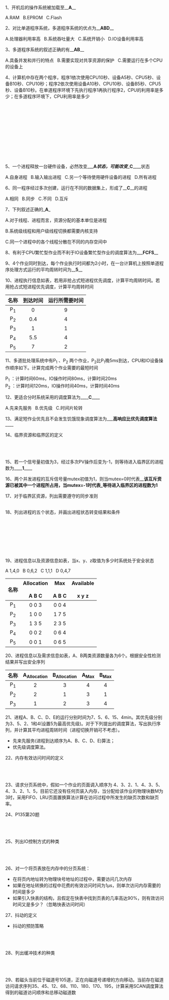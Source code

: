 
1、开机后的操作系统被加载至__**A**__

A.RAM&ensp;     B.EPROM&ensp;      C.Flash&ensp;        

2、对比单道程序系统，多道程序系统的优点为__**ABD**__

A.处理器利用率高&ensp;     B.系统吞吐量大&ensp;      C.系统开销小&ensp;      D.IO设备利用率高&ensp;  

3、多道程序系统的叙述正确的有__**AB**__

A.具备并发和并行的特点&ensp;     B.需要实现对共享资源的保护&ensp;      C.需要运行在多个CPU的设备上&ensp;      

4、计算机中存在两个程序，程序1依次使用CPU10秒、设备A5秒、CPU5秒、设备B10秒、CPU10秒；程序2依次使用设备A10秒、CPU10秒、设备B5秒、CPU5秒、设备B10秒。在单道程序环境下先执行程序1再执行程序2，CPU的利用率是多少；在多道程序环境下，CPU利用率是多少
<br></br><br></br><br></br><br></br><br></br><br></br>

[](https://github.com/fuqi0714/DailyWork/blob/main/OS/res/004-1.png)
[](https://github.com/fuqi0714/DailyWork/blob/main/OS/res/004-2.png)

5、一个进程释放一台硬件设备，必然改变___**A**___状态，可能改变____**C**____状态

A.自身进程&ensp;     B.输入输出进程&ensp;      C.另一个等待使用硬件设备的进程&ensp;      D.所有进程&ensp;  

6、同一程序经过多次创建，运行在不同的数据集上，形成了__**C**__的进程

A.相同&ensp;     B.同步&ensp;      C.不同&ensp;      D.互斥&ensp;  

7、下列叙述正确的_**A**_

A.对于线程、进程而言，资源分配的基本单位是进程&ensp;

B.系统级线程和用户级线程切换都需要内核支持&ensp;

C.同一个进程中的各个线程分散在不同的内存空间中&ensp;        


8、有利于CPU繁忙型作业而不利于IO设备繁忙型作业的调度算法为___**FCFS**__

9、4个作业同时到达，每个作业执行时间都为2小时，在一台计算机上按照单道程序处理方式运行的平均周转时间为__**5**__

10、进程执行信息如表，若用非抢占式短进程优先调度，计算平均周转时间。若用抢占式短进程优先调度，计算平均周转时间

| 名称 | 到达时间 | 运行所需要时间 |
| :-----: | :----: | :----: |
| P<sub>1</sub> | 0 | 9 |
| P<sub>2</sub> | 0.4 | 4 |
| P<sub>3</sub> | 1 | 1 |
| P<sub>4</sub> | 5.5 | 4 |
| P<sub>5</sub> | 7 | 2 |

[](https://github.com/fuqi0714/DailyWork/blob/main/OS/res/010-1.png)
[](https://github.com/fuqi0714/DailyWork/blob/main/OS/res/010-2.png)




11、多道批处理系统中有P<sub>1</sub> 、P<sub>2</sub> 两个作业，P<sub>2</sub>比P<sub>1</sub>晚5ms到达，CPU和IO设备操作顺序如下。计算完成两个作业需要的最短时间

P<sub>1</sub> ：计算时间60ms，IO操作时间80ms，计算时间20ms  
P<sub>2</sub> ：计算时间120ms，IO操作时间40ms，计算时间40ms  

[](https://github.com/fuqi0714/DailyWork/blob/main/OS/res/011-1.png)

12、更适合分时系统采用的调度算法为____**C**____

A.先来先服务&ensp;     B.优先级&ensp;      C.时间片轮转&ensp;        

13、满足短作业优先且不会发生饥饿现象调度算法为___**高响应比优先调度算法**____

14、临界资源和临界区的定义
<br></br><br></br>

15、若一个信号量初值为3，经过多次PV操作后变为-1，则等待进入临界区的进程数为____**1**____

16、两个并发进程的互斥信号量mutex初值为1，则当mutex=0时代表__**该互斥资源已被其中一个进程所占用**__，当mutex=-1时代表_**等待进入临界区的进程数为1**__

17、对于临界区资源，列出需要遵守的同步准则
<br></br>

18、列出进程的五个状态，并画出进程状态转变结果和条件
<br></br><br></br><br></br><br></br>


19、进程信息以及资源信息如表，当x、y、z取值为多少时系统处于安全状态

A 1,4,0&ensp;     B 0,6,2&ensp;      C 1,1,1&ensp;      D 0,4,7&ensp;  

| 名称 | Allocation <br></br>A B C | Max <br></br>A B C | Available <br></br>x y z |
| :-----: | :----: | :----: | :----: |                  
| P<sub>1</sub> | 0 0 3 | 0 0 4 | |
| P<sub>2</sub> | 1 0 0 | 1 7 5 | |
| P<sub>3</sub> | 1 3 5 | 2 3 5 | |
| P<sub>4</sub> | 0 0 2 | 0 6 4 | |
| P<sub>5</sub> | 0 0 1 | 0 6 5 | |


[](https://github.com/fuqi0714/DailyWork/blob/main/OS/res/019.png)


20、进程信息以及需求信息如表，A、B两类资源数量各为6个。根据安全性检测结果并写出安全序列

| 名称 |  A<sub>Allocation</sub>  | B<sub>Allocation</sub>  | A<sub>Max</sub> | B<sub>Max</sub> |
| :-----: | :----: | :----: | :----: | :----: |                
| P<sub>1</sub> | 2 | 3 | 4 | 4 |
| P<sub>2</sub> | 2 | 1 | 3 | 1 |
| P<sub>3</sub> | 1 | 2 | 3 | 4 |


21、进程A、B、C、D、E的运行分别时间为7、5、6、15、4min。其优先级分别为3、5、2、1和4(设置5为最高优先级)。对于下列提出的调度算法，写出执行序列，并计算其平均进程周转时间（进程切换开销可不考虑）。
- 先来先服务(进程到达顺序为A、B、C、D、E)算法；
- 优先级调度算法。



22、内存有效访问时间的定义
<br></br><br></br>


23、请求分页系统中，假如一个作业的页面调入顺序为 4、3、2、1、4、3、5、4、3、2、1、5，目前它还没有任何页装入内存，当分配给该作业的物理块数M为3时，采用FIFO、LRU页面置换算法计算在访问过程中所发生的缺页次数和缺页率。



24、P135第20题
<br></br><br></br>

25、列出IO控制方式的种类
<br></br><br></br>





26、对一个将页表放在内存中的分页系统：
- 在将页内地址转为物理块号地址的过程中，需要访问几次内存
- 如果在地址转换的过程中花费的有效访问时间为1μs，则单次访问内存需要的时间是多少
- 如果引入快表的结构，且假定在快表中找到页表的几率高达90%，则有效访问时间又是多少？（忽略快表访问时间）



27、抖动的定义
- 抖动的预防策略
<br></br><br></br>



28、列出缓冲技术的种类
<br></br><br></br>



29、若磁头当前位于磁道号105道，正在向磁道号递增的方向移动。当前存在磁道访问请求序列35、45、12、68、110、180、170、195，计算采用SCAN调度算法得到的磁道访问顺序和总移动磁道数